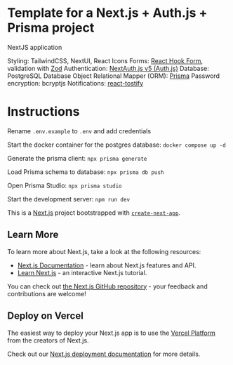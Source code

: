 # Template for a Next.js + Auth.js + Prisma project

NextJS application

Styling: TailwindCSS, NextUI, React Icons
Forms: [React Hook Form](https://react-hook-form.com/), validation with [Zod](https://zod.dev/)
Authentication: [NextAuth.js v5 (Auth.js)](https://authjs.dev/)
Database: PostgreSQL
Database Object Relational Mapper (ORM): [Prisma](https://www.prisma.io/)
Password encryption: bcryptjs
Notifications: [react-tostify](https://www.npmjs.com/package/react-toastify)


# Instructions

Rename `.env.example` to `.env` and add credentials

Start the docker container for the postgres database:
`docker compose up -d`

Generate the prisma client:
`npx prisma generate`

Load Prisma schema to database:
`npx prisma db push`

Open Prisma Studio:
`npx prisma studio`

Start the development server:
`npm run dev`



This is a [Next.js](https://nextjs.org) project bootstrapped with [`create-next-app`](https://nextjs.org/docs/app/api-reference/cli/create-next-app).



## Learn More

To learn more about Next.js, take a look at the following resources:

- [Next.js Documentation](https://nextjs.org/docs) - learn about Next.js features and API.
- [Learn Next.js](https://nextjs.org/learn) - an interactive Next.js tutorial.

You can check out [the Next.js GitHub repository](https://github.com/vercel/next.js) - your feedback and contributions are welcome!

## Deploy on Vercel

The easiest way to deploy your Next.js app is to use the [Vercel Platform](https://vercel.com/new?utm_medium=default-template&filter=next.js&utm_source=create-next-app&utm_campaign=create-next-app-readme) from the creators of Next.js.

Check out our [Next.js deployment documentation](https://nextjs.org/docs/app/building-your-application/deploying) for more details.

